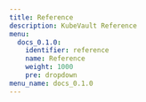 ```yaml
---
title: Reference
description: KubeVault Reference
menu:
  docs_0.1.0:
    identifier: reference
    name: Reference
    weight: 1000
    pre: dropdown
menu_name: docs_0.1.0
---
```

